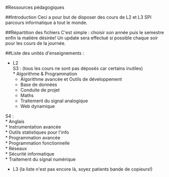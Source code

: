 ﻿#Ressources pédagogiques

##Introduction
Ceci a pour but de disposer des cours de L2 et L3 SPI parcours informatique à tout le monde.

##Répartition des fichiers
C'est simple : choisir son année puis le semestre enfin la matière désirée!
Un update sera effectué si possible chaque soir pour les cours de la journée.
 
##Liste des unités d'enseignements :

* L2  
S3 : (tous les cours ne sont pas déposés car certains inutiles)  
        * Algorithme & Programmation  
	* Algorithme avancée et Outils de développement  
	* Base de données  
	* Conduite de projet
	* Maths
	* Traitement du signal analogique
	* Web dynamique

S4 :  
        * Anglais  
        * Instrumentation avancée  
        * Outils statistiques pour l'info  
        * Programmation avancée  
        * Programmation fonctionnelle  
        * Réseaux  
        * Sécurité informatique  
        * Traitement du signal numérique    

* L3 (la liste n'est pas encore là, soyez patients bande de copieurs!)  